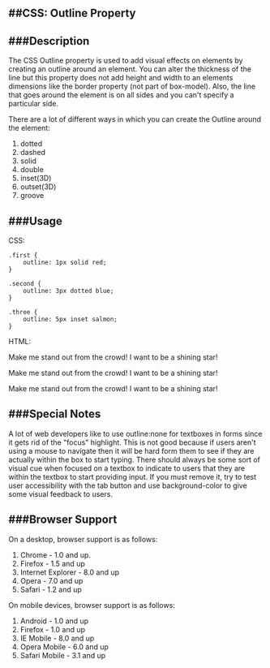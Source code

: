 ##CSS: Outline Property
---
###Description
---

The CSS Outline property is used to add visual effects on elements by creating an outline around an element. You can alter the thickness of the line but this property does not 
add height and width to an elements dimensions like the border property (not part of box-model). Also, the line that goes around the element is on all sides and you can't specify a particular side.

There are a lot of different ways in which you can create the Outline around the element:

1. dotted
2. dashed 
3. solid
4. double
5. inset(3D)
6. outset(3D)
7. groove

###Usage
---


CSS:

```
.first {
	outline: 1px solid red;
}

.second {
	outline: 3px dotted blue;
}

.three {
	outline: 5px inset salmon;
}

```

HTML:

<p class="first"> Make me stand out from the crowd! I want to be a shining star! </p>
<p class="second"> Make me stand out from the crowd! I want to be a shining star! </p>
<p class="three"> Make me stand out from the crowd! I want to be a shining star! </p>





###Special Notes
---

A lot of web developers like to use outline:none for textboxes in forms since it gets rid of the "focus" highlight. This is not good because if users aren't using a mouse to
navigate then it will be hard form them to see if they are actually within the box to start typing. There should always be some sort of visual cue when focused on a textbox to
indicate to users that they are within the textbox to start providing input. If you must remove it, try to test user accessibility with the tab button and use background-color 
to give some visual feedback to users. 





###Browser Support
---

On a desktop, browser support is as follows:

1. Chrome - 1.0 and up.
2. Firefox - 1.5 and up
3. Internet Explorer - 8.0 and up
4. Opera - 7.0 and up
5. Safari - 1.2 and up

On mobile devices, browser support is as follows:

1. Android - 1.0 and up
2. Firefox - 1.0 and up
3. IE Mobile - 8.0 and up
4. Opera Mobile - 6.0 and up
5. Safari Mobile - 3.1 and up